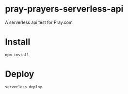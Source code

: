 # pray-prayers-serverless-api
A serverless api test for Pray.com

# Install
    npm install

# Deploy
    serverless deploy
